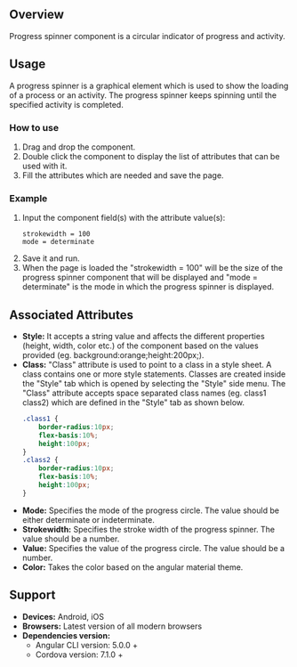 ## Overview
Progress spinner component is a circular indicator of progress and activity.

## Usage
A progress spinner is a graphical element which is used to show the loading of a process or an activity. The progress spinner keeps spinning until the specified activity is completed.

### How to use   
1. Drag and drop the component. 
2. Double click the component to display the list of attributes that can be used with it.
3. Fill the attributes which are needed and save the page.

### Example 
1. Input the component field(s) with the attribute value(s):
    ``` 
    strokewidth = 100
    mode = determinate
    ```
2. Save it and run.
3. When the page is loaded the "strokewidth = 100" will be the size of the progress spinner component that will be displayed and "mode = determinate" is the mode in which the progress spinner is displayed.

## Associated Attributes
- **Style:** It accepts a string value and affects the different properties (height, width, color etc.) of the component based on the values provided (eg. background:orange;height:200px;).
- **Class:** "Class" attribute is used to point to a class in a style sheet. A class contains one or more style statements. Classes are created inside the "Style" tab which is opened by selecting the "Style" side menu. The "Class" attribute accepts space separated class names (eg. class1 class2) which are defined in the "Style" tab as shown below.
    ```css
    .class1 {
        border-radius:10px;
        flex-basis:10%;
        height:100px;
    }
    .class2 {
        border-radius:10px;
        flex-basis:10%;
        height:100px;
    }
    ```
- **Mode:** Specifies the mode of the progress circle. The value should be either determinate or indeterminate.
- **Strokewidth:** Specifies the stroke width of the progress spinner. The value should be a number.
- **Value:** Specifies the value of the progress circle. The value should be a number.
- **Color:** Takes the color based on the angular material theme.

## Support
- **Devices:** Android, iOS
- **Browsers:**  Latest version of all modern browsers
- **Dependencies version:** 
    - Angular CLI version: 5.0.0 + 
    - Cordova version: 7.1.0 +

